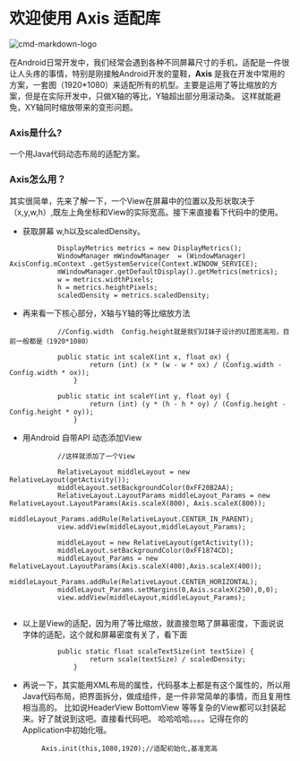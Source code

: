 # 欢迎使用 Axis 适配库
![cmd-markdown-logo](https://ss0.bdstatic.com/70cFuHSh_Q1YnxGkpoWK1HF6hhy/it/u=1991354765,3873757137&fm=27&gp=0.jpg)

在Android日常开发中，我们经常会遇到各种不同屏幕尺寸的手机，适配是一件很让人头疼的事情，特别是刚接触Android开发的童鞋，**Axis** 是我在开发中常用的方案，一套图（1920*1080）来适配所有的机型。主要是运用了等比缩放的方案，但是在实际开发中，只做X轴的等比，Y轴超出部分用滚动条。
这样就能避免，XY轴同时缩放带来的变形问题。

### Axis是什么?
一个用Java代码动态布局的适配方案。

### Axis怎么用？

其实很简单，先来了解一下，一个View在屏幕中的位置以及形状取决于（x,y,w,h）,既左上角坐标和View的实际宽高。接下来直接看下代码中的使用。


* 获取屏幕 w,h以及scaledDensity。

```
            DisplayMetrics metrics = new DisplayMetrics();
            WindowManager mWindowManager  = (WindowManager) AxisConfig.mContext .getSystemService(Context.WINDOW_SERVICE);
            mWindowManager.getDefaultDisplay().getMetrics(metrics);
            w = metrics.widthPixels;
            h = metrics.heightPixels;
            scaledDensity = metrics.scaledDensity;

```

* 再来看一下核心部分，X轴与Y轴的等比缩放方法

```
            //Config.width  Config.height就是我们UI妹子设计的UI图宽高啦，目前一般都是（1920*1080）
            
            public static int scaleX(int x, float ox) {
            		return (int) (x * (w - w * ox) / (Config.width - Config.width * ox));
            	}
            
            public static int scaleY(int y, float oy) {
            		return (int) (y * (h - h * oy) / (Config.height - Config.height * oy));
            	}

```

        
* 用Android 自带API 动态添加View
```
            //这样就添加了一个View
            
            RelativeLayout middleLayout = new RelativeLayout(getActivity());
     		middleLayout.setBackgroundColor(0xFF20B2AA);
     		RelativeLayout.LayoutParams middleLayout_Params = new RelativeLayout.LayoutParams(Axis.scaleX(800), Axis.scaleX(800));
     		middleLayout_Params.addRule(RelativeLayout.CENTER_IN_PARENT);
     		view.addView(middleLayout,middleLayout_Params);
     
     		middleLayout = new RelativeLayout(getActivity());
     		middleLayout.setBackgroundColor(0xFF1874CD);
     		middleLayout_Params = new RelativeLayout.LayoutParams(Axis.scaleX(400),Axis.scaleX(400));
     		middleLayout_Params.addRule(RelativeLayout.CENTER_HORIZONTAL);
     		middleLayout_Params.setMargins(0,Axis.scaleX(250),0,0);
     		view.addView(middleLayout,middleLayout_Params);              
            
```

* 以上是View的适配，因为用了等比缩放，就直接忽略了屏幕密度，下面说说字体的适配，这个就和屏幕密度有关了，看下面

```
            public static float scaleTextSize(int textSize) {
            		return scale(textSize) / scaledDensity;
            	}            
```

* 再说一下，其实能用XML布局的属性，代码基本上都是有这个属性的，所以用Java代码布局，把界面拆分，做成组件，是一件非常简单的事情，而且复用性相当高的。
比如说HeaderView   BottomView  等等复杂的View都可以封装起来。好了就说到这吧。直接看代码吧。  哈哈哈哈。。。。记得在你的
Application中初始化哦。

```
        Axis.init(this,1080,1920);//适配初始化,基准宽高
```










